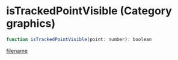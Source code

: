 # isTrackedPointVisible (Category graphics)

```js
function isTrackedPointVisible(point: number): boolean
```

[filename](isTrackedPointVisible_m.md ':include')